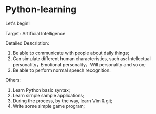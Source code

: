 # Python-learning
Let's begin!

Target : Artificial Intelligence

 Detailed Description:
 1) Be able to communicate with people about daily things;
 2) Can simulate different human characteristics, such as: Intellectual personality，Emotional personality，Will personality  and so on;
 3) Be able to perform normal speech recognition.

 Others:
 1) Learn Python basic syntax;
 2) Learn simple sample applications;
 3) During the process, by the way, learn Vim & git;
 4) Write some simple game program;

